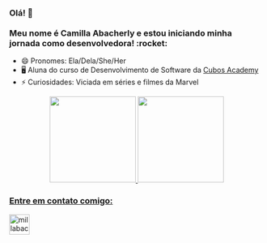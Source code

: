 <div text_color="800808">
<h3> 
  Olá! 👋 
  <br><br> 
  Meu nome é Camilla Abacherly e estou iniciando minha jornada como desenvolvedora! :rocket: </p> </h2>
  
</div>

- 😄 Pronomes: Ela/Dela/She/Her
- 🖥️ Aluna do curso de Desenvolvimento de Software da [Cubos Academy](https://cubos.academy/ "Cubos Academy") 
- ⚡ Curiosidades: Viciada em séries e filmes da Marvel
  
<div align="center">
  <a href="https://github.com/millabacherly">
  <img height="170em" src="https://github-readme-stats.vercel.app/api?username=millabacherly&show_icons=true&theme=radical&include_all_commits=true&count_private=true"/>
  <img height="170em" src="https://github-readme-stats.vercel.app/api/top-langs/?username=millabacherly&layout=compact&langs_count=7&theme=radical"/>
</div>

 
 <h3 align="left">Entre em contato comigo:</h3>
  <p align="left">
   <a href="https://www.linkedin.com/in/camilla-abacherly-barboza/" target="blank"><img align="center" src="https://cdn-icons-png.flaticon.com/512/174/174857.png" alt="millabacherly" height="40" width="40" /></a>
</p>
 



<!--
**millabacherly/millabacherly** is a ✨ _special_ ✨ repository because its `README.md` (this file) appears on your GitHub profile.

Here are some ideas to get you started:

- 🔭 I’m currently working on ...
- 🌱 I’m currently learning ...
- 👯 I’m looking to collaborate on ...
- 🤔 I’m looking for help with ...
- 💬 Ask me about ...
- 📫 How to reach me: ...
- 😄 Pronouns: ...
- ⚡ Fun fact: ...
-->

